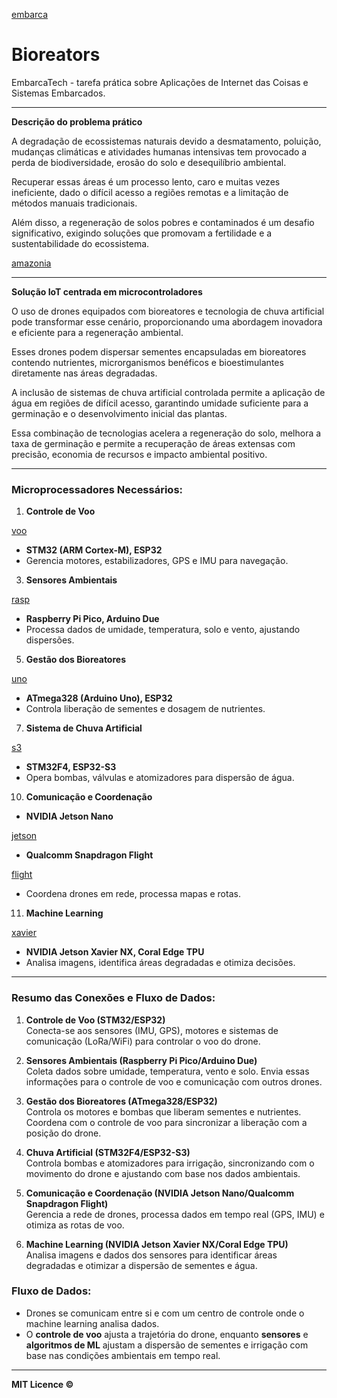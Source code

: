 [embarca](embarca.pn)

# Bioreators 

EmbarcaTech - tarefa prática sobre Aplicações de Internet das Coisas e Sistemas Embarcados.

-------------------------------------------------------------------------------------------------------------------

**Descrição do problema prático**

A degradação de ecossistemas naturais devido a desmatamento, poluição, mudanças climáticas e atividades humanas intensivas tem provocado a perda de biodiversidade, erosão do solo e desequilíbrio ambiental. 

Recuperar essas áreas é um processo lento, caro e muitas vezes ineficiente, dado o difícil acesso a regiões remotas e a limitação de métodos manuais tradicionais. 

Além disso, a regeneração de solos pobres e contaminados é um desafio significativo, exigindo soluções que promovam a fertilidade e a sustentabilidade do ecossistema.

[amazonia](amazonia.jpeg)

-------------------------------------------------------------------------------------------------------------------

**Solução IoT centrada em microcontroladores**

O uso de drones equipados com bioreatores e tecnologia de chuva artificial pode transformar esse cenário, proporcionando uma abordagem inovadora e eficiente para a regeneração ambiental. 

Esses drones podem dispersar sementes encapsuladas em bioreatores contendo nutrientes, microrganismos benéficos e bioestimulantes diretamente nas áreas degradadas. 

A inclusão de sistemas de chuva artificial controlada permite a aplicação de água em regiões de difícil acesso, garantindo umidade suficiente para a germinação e o desenvolvimento inicial das plantas. 

Essa combinação de tecnologias acelera a regeneração do solo, melhora a taxa de germinação e permite a recuperação de áreas extensas com precisão, economia de recursos e impacto ambiental positivo.

-------------------------------------------------------------------------------------------------------------------

### Microprocessadores Necessários:  

1. **Controle de Voo**

   
[voo](voo.png)


   - **STM32 (ARM Cortex-M), ESP32**   
   - Gerencia motores, estabilizadores, GPS e IMU para navegação.  

3. **Sensores Ambientais**

   
[rasp](rasp.png)


   - **Raspberry Pi Pico, Arduino Due**   
   - Processa dados de umidade, temperatura, solo e vento, ajustando dispersões.  

5. **Gestão dos Bioreatores**


[uno](uno.png)


   - **ATmega328 (Arduino Uno), ESP32**   
   - Controla liberação de sementes e dosagem de nutrientes.  

7. **Sistema de Chuva Artificial**

   
[s3](s3.png)


   - **STM32F4, ESP32-S3** 
   - Opera bombas, válvulas e atomizadores para dispersão de água.  

10. **Comunicação e Coordenação**

   - **NVIDIA Jetson Nano**


[jetson](jetson.png)


   - **Qualcomm Snapdragon Flight**


[flight](flight.png)


   - Coordena drones em rede, processa mapas e rotas.  

11. **Machine Learning**

    
[xavier](xavier.png)


   - **NVIDIA Jetson Xavier NX, Coral Edge TPU**
   - Analisa imagens, identifica áreas degradadas e otimiza decisões.

-----------------------------------------------------------------------------------------------------------------------

### **Resumo das Conexões e Fluxo de Dados:**

1. **Controle de Voo (STM32/ESP32)**  
   Conecta-se aos sensores (IMU, GPS), motores e sistemas de comunicação (LoRa/WiFi) para controlar o voo do drone.

2. **Sensores Ambientais (Raspberry Pi Pico/Arduino Due)**  
   Coleta dados sobre umidade, temperatura, vento e solo. Envia essas informações para o controle de voo e comunicação com outros drones.

3. **Gestão dos Bioreatores (ATmega328/ESP32)**  
   Controla os motores e bombas que liberam sementes e nutrientes. Coordena com o controle de voo para sincronizar a liberação com a posição do drone.

4. **Chuva Artificial (STM32F4/ESP32-S3)**  
   Controla bombas e atomizadores para irrigação, sincronizando com o movimento do drone e ajustando com base nos dados ambientais.

5. **Comunicação e Coordenação (NVIDIA Jetson Nano/Qualcomm Snapdragon Flight)**  
   Gerencia a rede de drones, processa dados em tempo real (GPS, IMU) e otimiza as rotas de voo.

6. **Machine Learning (NVIDIA Jetson Xavier NX/Coral Edge TPU)**  
   Analisa imagens e dados dos sensores para identificar áreas degradadas e otimizar a dispersão de sementes e água.

### **Fluxo de Dados:**
- Drones se comunicam entre si e com um centro de controle onde o machine learning analisa dados.
- O **controle de voo** ajusta a trajetória do drone, enquanto **sensores** e **algoritmos de ML** ajustam a dispersão de sementes e irrigação com base nas condições ambientais em tempo real.

-----------------------------------------------------------------------------------------------------------------------

**MIT Licence ©**


